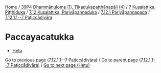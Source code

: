 
[Home](/) / [39P4 Dhammānuloma (1), Tikadukapaṭṭhānapāḷi (4)](../../../...md) / [7 Kusalattika, Piṭṭhiduka](../../...md) / [7.12 Kusalattika, Pariyāpannaduka](../...md) / [7.12.1 Pariyāpannapada](...md) / [7.12.1.1--7 Paṭiccādivāra](../39P4/7/7.12/7.12.1/7.12.1.1--7.md)

# Paccayacatukka

* [Hetu](Paccayacatukka/Hetu.md)

[Go to previous page (7.12.1.1--7 Paṭiccādivāra)](../39P4/7/7.12/7.12.1/7.12.1.1--7.md) / [Go to parent page (7.12.1.1--7 Paṭiccādivāra)](../39P4/7/7.12/7.12.1/7.12.1.1--7.md) / [Go to next page (Hetu)](Paccayacatukka/Hetu.md)


